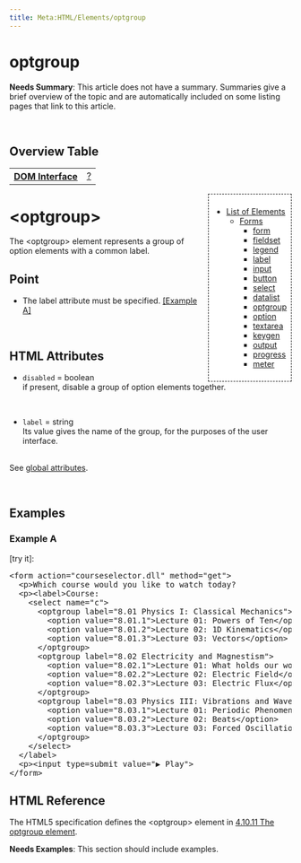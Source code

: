 ```yaml
---
title: Meta:HTML/Elements/optgroup
---
```

<h1><span class="mw-headline" id="optgroup">optgroup</span></h1>
<div class="editors-only">
<p><b>Needs Summary</b>:   This article does not have a summary. Summaries give a brief overview of the topic and are automatically included on some listing pages that link to this article. 
</p>
</div>
<p><br />
</p>
<h2><span class="mw-headline" id="Overview_Table">Overview Table</span></h2>
<table class="wikitable">
<tr>
<th> <a href="/wiki/dom/interface" title="dom/interface"> DOM Interface</a>
</th>
<td> <a href="/w/index.php?title=%3F&amp;action=edit&amp;redlink=1" class="new" title="? (page does not exist)">?</a>
</td></tr></table>
<div style="float: right;background: white;border:1px dashed black;padding: 1ex;margin-left:1ex;">
<ul><li> <a href="/w/index.php?title=HTML/Elements&amp;action=edit&amp;redlink=1" class="new" title="HTML/Elements (page does not exist)">List of Elements</a>
<ul><li> <a href="/w/index.php?title=HTML/Elements&amp;action=edit&amp;redlink=1" class="new" title="HTML/Elements (page does not exist)">Forms</a>
<ul><li> <a href="/w/index.php?title=HTML/Elements/form&amp;action=edit&amp;redlink=1" class="new" title="HTML/Elements/form (page does not exist)">form</a></li>
<li> <a href="/w/index.php?title=HTML/Elements/fieldset&amp;action=edit&amp;redlink=1" class="new" title="HTML/Elements/fieldset (page does not exist)">fieldset</a></li>
<li> <a href="/w/index.php?title=HTML/Elements/legend&amp;action=edit&amp;redlink=1" class="new" title="HTML/Elements/legend (page does not exist)">legend</a></li>
<li> <a href="/w/index.php?title=HTML/Elements/label&amp;action=edit&amp;redlink=1" class="new" title="HTML/Elements/label (page does not exist)">label</a></li>
<li> <a href="/w/index.php?title=HTML/Elements/input&amp;action=edit&amp;redlink=1" class="new" title="HTML/Elements/input (page does not exist)">input</a></li>
<li> <a href="/w/index.php?title=HTML/Elements/button&amp;action=edit&amp;redlink=1" class="new" title="HTML/Elements/button (page does not exist)">button</a></li>
<li> <a href="/w/index.php?title=HTML/Elements/select&amp;action=edit&amp;redlink=1" class="new" title="HTML/Elements/select (page does not exist)">select</a></li>
<li> <a href="/w/index.php?title=HTML/Elements/datalist&amp;action=edit&amp;redlink=1" class="new" title="HTML/Elements/datalist (page does not exist)">datalist</a></li>
<li> <a href="/w/index.php?title=HTML/Elements/optgroup&amp;action=edit&amp;redlink=1" class="new" title="HTML/Elements/optgroup (page does not exist)">optgroup</a></li>
<li> <a href="/w/index.php?title=HTML/Elements/option&amp;action=edit&amp;redlink=1" class="new" title="HTML/Elements/option (page does not exist)">option</a></li>
<li> <a href="/w/index.php?title=HTML/Elements/textarea&amp;action=edit&amp;redlink=1" class="new" title="HTML/Elements/textarea (page does not exist)">textarea</a></li>
<li> <a href="/w/index.php?title=HTML/Elements/keygen&amp;action=edit&amp;redlink=1" class="new" title="HTML/Elements/keygen (page does not exist)">keygen</a></li>
<li> <a href="/w/index.php?title=HTML/Elements/output&amp;action=edit&amp;redlink=1" class="new" title="HTML/Elements/output (page does not exist)">output</a></li>
<li> <a href="/w/index.php?title=HTML/Elements/progress&amp;action=edit&amp;redlink=1" class="new" title="HTML/Elements/progress (page does not exist)">progress</a></li>
<li> <a href="/w/index.php?title=HTML/Elements/meter&amp;action=edit&amp;redlink=1" class="new" title="HTML/Elements/meter (page does not exist)">meter</a></li></ul></li></ul></li></ul>
</div>
<h1><span class="mw-headline" id=".3Coptgroup.3E">&lt;optgroup&gt;</span></h1>
<p>The &lt;optgroup&gt; element represents a group of option elements with a common label.
</p>
<h2><span class="mw-headline" id="Point">Point</span></h2>
<ul><li>The label attribute must be specified. <a href="#Example_A">[Example A]</a></li></ul>
<p><br />
</p>
<h2><span class="mw-headline" id="HTML_Attributes">HTML Attributes</span></h2>
<ul><li><code>disabled</code> = boolean<br />if present, disable a group of option elements together.</li></ul>
<p><br />
</p>
<ul><li><code>label</code> = string<br />Its value gives the name of the group, for the purposes of the user interface.</li></ul>
<p><br />
See <a href="/w/index.php?title=HTML/Attributes/_Global&amp;action=edit&amp;redlink=1" class="new" title="HTML/Attributes/ Global (page does not exist)">global attributes</a>.
</p><p><br />
</p>
<h2><span class="mw-headline" id="Examples">Examples</span></h2>
<h3><span class="mw-headline" id="Example_A">Example A</span></h3>
<p>[try it]:
</p>
<pre>
&lt;form action=&quot;courseselector.dll&quot; method=&quot;get&quot;&gt;
  &lt;p&gt;Which course would you like to watch today?
  &lt;p&gt;&lt;label&gt;Course:
    &lt;select name=&quot;c&quot;&gt;
      &lt;optgroup label=&quot;8.01 Physics I: Classical Mechanics&quot;&gt;
        &lt;option value=&quot;8.01.1&quot;&gt;Lecture 01: Powers of Ten&lt;/option&gt;
        &lt;option value=&quot;8.01.2&quot;&gt;Lecture 02: 1D Kinematics&lt;/option&gt;
        &lt;option value=&quot;8.01.3&quot;&gt;Lecture 03: Vectors&lt;/option&gt;
      &lt;/optgroup&gt;
      &lt;optgroup label=&quot;8.02 Electricity and Magnestism&quot;&gt;
        &lt;option value=&quot;8.02.1&quot;&gt;Lecture 01: What holds our world together?&lt;/option&gt;
        &lt;option value=&quot;8.02.2&quot;&gt;Lecture 02: Electric Field&lt;/option&gt;
        &lt;option value=&quot;8.02.3&quot;&gt;Lecture 03: Electric Flux&lt;/option&gt;
      &lt;/optgroup&gt;
      &lt;optgroup label=&quot;8.03 Physics III: Vibrations and Waves&quot;&gt;
        &lt;option value=&quot;8.03.1&quot;&gt;Lecture 01: Periodic Phenomenon&lt;/option&gt;
        &lt;option value=&quot;8.03.2&quot;&gt;Lecture 02: Beats&lt;/option&gt;
        &lt;option value=&quot;8.03.3&quot;&gt;Lecture 03: Forced Oscillations with Damping&lt;/option&gt;
      &lt;/optgroup&gt;
    &lt;/select&gt;
  &lt;/label&gt;
  &lt;p&gt;&lt;input type=submit value=&quot;▶ Play&quot;&gt;
&lt;/form&gt;
</pre>
<h2><span class="mw-headline" id="HTML_Reference">HTML Reference</span></h2>
<p>The HTML5 specification defines the &lt;optgroup&gt; element in <a rel="nofollow" class="external text" href="http://www.w3.org/TR/html5/the-button-element.html#the-optgroup-element">4.10.11 The optgroup element</a>.
</p>
<div class="editors-only">
<p><b>Needs Examples</b>:  This section should include examples. 
</p>
</div>
<div class="attribution">
<p><br />
</p><p><br />
</p>
</div>

<!-- Saved in parser cache with key wpwiki:pcache:idhash:916-0!*!0!!*!*!*!esi=1 and timestamp 20150731181555 and revision id 5670
 -->
